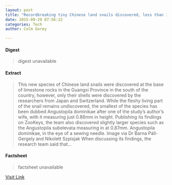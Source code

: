 ```yaml
---
layout: post
title: "Recordbreaking tiny Chinese land snails discovered, less than 1mm in height"
date: 2015-09-29 07:56:22
categories: Tech
author: Colm Gorey

---
```



#### Digest
>digest unavailable

#### Extract
>This new species of Chinese land snails were discovered at the base of limestone rocks in the Guangxi Province in the south of the country, however, only their shells were discovered by the researchers from Japan and Switzerland. While the fleshy living part of the snail remains undiscovered, the smallest of the species has been dubbed Angustopila dominikae after one of the study’s author’s wife, with it measuring just 0.86mm in height. Publishing its findings on ZooKeys, the team also discovered slightly larger species such as the Angustopila subelevata measuring in at 0.87mm. Angustopila dominikae, in the eye of a sewing needle. Image via Dr Barna Páll-Gergely and Nikolett Szpisjak When discussing its findings, the research team said that...

#### Factsheet
>factsheet unavailable

[Visit Link](https://www.siliconrepublic.com/earth-science/2015/09/29/tiny-chinese-land-snails)



